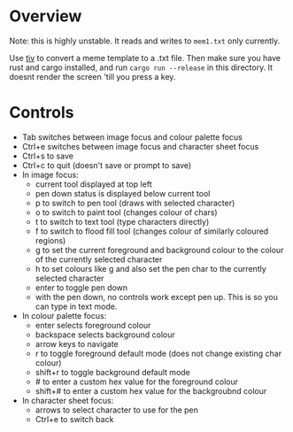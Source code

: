 # Overview

Note: this is highly unstable. It reads and writes to `mem1.txt` only currently.

Use [tiv](https://github.com/stefanhaustein/TerminalImageViewer) to convert a meme template to a .txt file. Then make sure you have rust and cargo installed, and run `cargo run --release` in this directory. It doesnt render the screen 'till you press a key.

# Controls

 - Tab switches between image focus and colour palette focus
 - Ctrl+e switches between image focus and character sheet focus
 - Ctrl+s to save
 - Ctrl+c to quit (doesn't save or prompt to save)
 - In image focus:
    - current tool displayed at top left
    - pen down status is displayed below current tool
    - p to switch to pen tool (draws with selected character)
    - o to switch to paint tool (changes colour of chars)
    - t to switch to text tool (type characters directly)
    - f to switch to flood fill tool (changes colour of similarly coloured regions)
    - g to set the current foreground and background colour to the colour of the currently selected character
    - h to set colours like g and also set the pen char to the currently selected character
    - enter to toggle pen down
    - with the pen down, no controls work except pen up. This is so you can type in text mode.
 - In colour palette focus:
    - enter selects foreground colour
    - backspace selects background colour
    - arrow keys to navigate
    - r to toggle foreground default mode (does not change existing char colour)
    - shift+r to toggle background default mode
    - \# to enter a custom hex value for the foreground colour
    - shift+\# to enter a custom hex value for the backgroubnd colour
 - In character sheet focus:
    - arrows to select character to use for the pen
    - Ctrl+e to switch back

